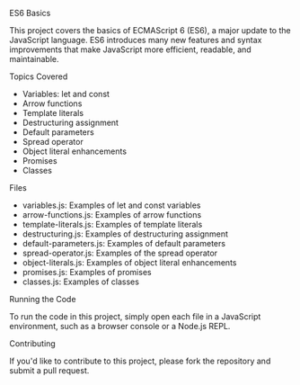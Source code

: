 ES6 Basics

This project covers the basics of ECMAScript 6 (ES6), a major update to the JavaScript language. ES6 introduces many new features and syntax improvements that make JavaScript more efficient, readable, and maintainable.

Topics Covered

- Variables: let and const
- Arrow functions
- Template literals
- Destructuring assignment
- Default parameters
- Spread operator
- Object literal enhancements
- Promises
- Classes

Files

- variables.js: Examples of let and const variables
- arrow-functions.js: Examples of arrow functions
- template-literals.js: Examples of template literals
- destructuring.js: Examples of destructuring assignment
- default-parameters.js: Examples of default parameters
- spread-operator.js: Examples of the spread operator
- object-literals.js: Examples of object literal enhancements
- promises.js: Examples of promises
- classes.js: Examples of classes

Running the Code

To run the code in this project, simply open each file in a JavaScript environment, such as a browser console or a Node.js REPL.

Contributing

If you'd like to contribute to this project, please fork the repository and submit a pull request.
